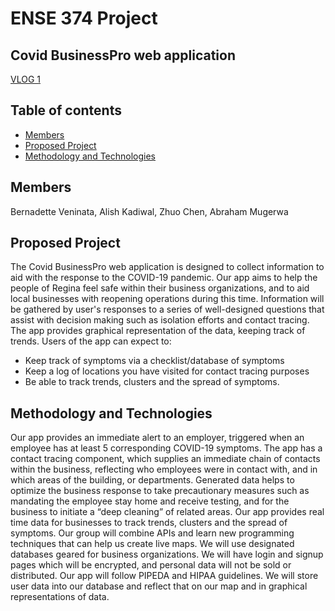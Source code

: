# ENSE 374 Project
## Covid BusinessPro web application

[VLOG 1](https://www.youtube.com/watch?v=-A4Cb1X_mj0&feature=youtu.be)

## Table of contents
* [Members](#members)
* [Proposed Project](#proposed‐project)
* [Methodology and Technologies](#methodology‐and‐technologies)

## Members
Bernadette Veninata,
Alish Kadiwal,
Zhuo Chen,
Abraham Mugerwa
	
## Proposed Project
The Covid BusinessPro web application is designed to collect information to aid with the response to the COVID-19 pandemic. Our app aims to help the people of Regina feel safe within their business organizations, and to aid local businesses with reopening operations during this time. Information will be gathered by user's responses to a series of well-designed questions that assist with decision making such as isolation efforts and contact tracing. The app provides graphical representation of the data, keeping track of trends. Users of the app can expect to:
* Keep track of symptoms via a checklist/database of symptoms
* Keep a log of locations you have visited for contact tracing purposes
* Be able to track trends, clusters and the spread of symptoms. 

## Methodology and Technologies
Our app provides an immediate alert to an employer, triggered when an employee has at least 5 corresponding COVID-19 symptoms. The app has a contact tracing component, which supplies an immediate chain of contacts within the business, reflecting who employees were in contact with, and in which areas of the building, or departments. Generated data helps to optimize the business response to take precautionary measures such as mandating the employee stay home and receive testing, and for the business to initiate a “deep cleaning” of related areas. Our app provides real time data for businesses to track trends, clusters and the spread of symptoms. Our group will combine APIs and learn new programming techniques that can help us create live maps. We will use designated databases geared for business organizations. We will have login and signup pages which will be encrypted, and personal data will not be sold or distributed. Our app will follow PIPEDA and HIPAA guidelines. We will store user data into our database and reflect that on our map and in graphical representations of data.

